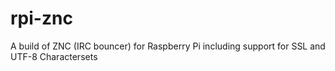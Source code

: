 # rpi-znc
A build of ZNC (IRC bouncer) for Raspberry Pi including support for SSL and UTF-8 Charactersets
